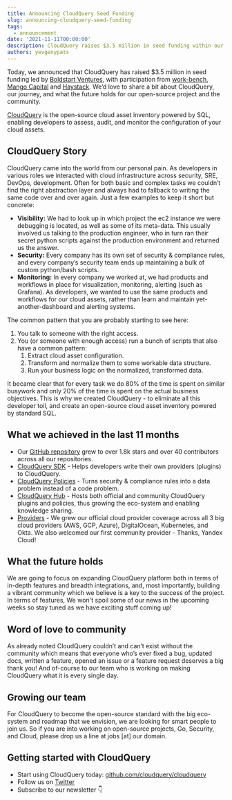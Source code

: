 ```yaml
---
title: Announcing CloudQuery Seed Funding
slug: announcing-cloudquery-seed-funding
tags:
  - announcement
date: '2021-11-11T00:00:00'
description: CloudQuery raises $3.5 million in seed funding within our first year
authors: yevgenypats
---
```


Today, we announced that CloudQuery has raised $3.5 million in seed funding led by [Boldstart Ventures](https://boldstart.vc/), with participation from [work-bench](https://work-bench.com/), [Mango Capital](https://www.linkedin.com/company/mangocapital/) and [Haystack](https://haystack.vc/). We’d love to share a bit about CloudQuery, our journey, and what the future holds for our open-source project and the community.

[CloudQuery](https://github.com/cloudquery/cloudquery) is the open-source cloud asset inventory powered by SQL, enabling developers to assess, audit, and monitor the configuration of your cloud assets.

## CloudQuery Story

CloudQuery came into the world from our personal pain. As developers in various roles we interacted with cloud infrastructure across security, SRE, DevOps, development. Often for both basic and complex tasks we couldn’t find the right abstraction layer and always had to fallback to writing the same code over and over again. Just a few examples to keep it short but concrete:

- **Visibility:** We had to look up in which project the ec2 instance we were debugging is located, as well as some of its meta-data. This usually involved us talking to the production engineer, who in turn ran their secret python scripts against the production environment and returned us the answer.
- **Security:** Every company has its own set of security & compliance rules, and every company’s security team ends up maintaining a bulk of custom python/bash scripts.
- **Monitoring:** In every company we worked at, we had products and workflows in place for visualization, monitoring, alerting (such as Grafana). As developers, we wanted to use the same products and workflows for our cloud assets, rather than learn and maintain yet-another-dashboard and alerting systems.

The common pattern that you are probably starting to see here:

1. You talk to someone with the right access.
2. You (or someone with enough access) run a bunch of scripts that also have a common pattern:
   1. Extract cloud asset configuration.
   2. Transform and normalize them to some workable data structure.
   3. Run your business logic on the normalized, transformed data.

It became clear that for every task we do 80% of the time is spent on similar busywork and only 20% of the time is spent on the actual business objectives. This is why we created CloudQuery - to eliminate all this developer toil, and create an open-source cloud asset inventory powered by standard SQL.

## What we achieved in the last 11 months

- Our [GitHub repository](https://github.com/cloudquery/cloudquery) grew to over 1.8k stars and over 40 contributors across all our repositories.
- [CloudQuery SDK](https://www.cloudquery.io/blog/introducing-cloudquery-sdk) - Helps developers write their own providers (plugins) to CloudQuery.
- [CloudQuery Policies](https://www.cloudquery.io/blog/announcing-cloudquery-policies) - Turns security & compliance rules into a data problem instead of a code problem.
- [CloudQuery Hub](https://hub.cloudquery.io/) - Hosts both official and community CloudQuery plugins and policies, thus growing the eco-system and enabling knowledge sharing.
- [Providers](https://hub.cloudquery.io) - We grew our official cloud provider coverage across all 3 big cloud providers (AWS, GCP, Azure), DigitalOcean, Kubernetes, and Okta. We also welcomed our first community provider - Thanks, Yandex Cloud!

## What the future holds

We are going to focus on expanding CloudQuery platform both in terms of in-depth features and breadth integrations, and, most importantly, building a vibrant community which we believe is a key to the success of the project. In terms of features, We won't spoil some of our news in the upcoming weeks so stay tuned as we have exciting stuff coming up!

## Word of love to community

As already noted CloudQuery couldn’t and can’t exist without the community which means that everyone who’s ever fixed a bug, updated docs, written a feature, opened an issue or a feature request deserves a big thank you! And of-course to our team who is working on making CloudQuery what it is every single day.

## Growing our team

For CloudQuery to become the open-source standard with the big eco-system and roadmap that we envision, we are looking for smart people to join us. So if you are into working on open-source projects, Go, Security, and Cloud, please drop us a line at jobs [at] our domain.

## Getting started with CloudQuery

- Start using CloudQuery today: [github.com/cloudquery/cloudquery](https://github.com/cloudquery/cloudquery)
- Follow us on [Twitter](https://twitter.com/cloudqueryio)
- Subscribe to our newsletter 👇
